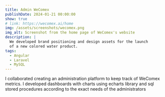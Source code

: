 ```yaml
---
title: Admin WeComex
publishDate: 2024-01-21 00:00:00
show: true
# link: https://wecomex.ai/home
img: /assets/screenshots/wecomex.png
img_alt: Screenshot from the home page of WeComex's website
description: |
  We developed brand positioning and design assets for the launch
  of a new colored water product.
tags:
  - Angular
  - Laravel
  - MySQL
---
```


I collaborated creating an administration platform to keep track of WeComex metrics. I developed dashboards with charts using echarts library and sql stored procedures according to the exact needs of the administrators
